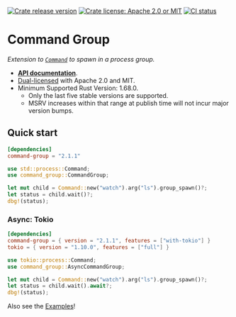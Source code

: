 [![Crate release version](https://flat.badgen.net/crates/v/command-group)](https://crates.io/crates/command-group)
[![Crate license: Apache 2.0 or MIT](https://flat.badgen.net/badge/license/Apache%202.0%20or%20MIT)][copyright]
[![CI status](https://github.com/watchexec/command-group/actions/workflows/test.yml/badge.svg)](https://github.com/watchexec/command-group/actions/workflows/test.yml)

# Command Group

_Extension to [`Command`](https://doc.rust-lang.org/std/process/struct.Command.html) to spawn in a process group._

- **[API documentation][docs]**.
- [Dual-licensed][copyright] with Apache 2.0 and MIT.
- Minimum Supported Rust Version: 1.68.0.
  - Only the last five stable versions are supported.
  - MSRV increases within that range at publish time will not incur major version bumps.

[copyright]: ./COPYRIGHT
[docs]: https://docs.rs/command-group

## Quick start

```toml
[dependencies]
command-group = "2.1.1"
```

```rust
use std::process::Command;
use command_group::CommandGroup;

let mut child = Command::new("watch").arg("ls").group_spawn()?;
let status = child.wait()?;
dbg!(status);
```

### Async: Tokio

```toml
[dependencies]
command-group = { version = "2.1.1", features = ["with-tokio"] }
tokio = { version = "1.10.0", features = ["full"] }
```

```rust
use tokio::process::Command;
use command_group::AsyncCommandGroup;

let mut child = Command::new("watch").arg("ls").group_spawn()?;
let status = child.wait().await?;
dbg!(status);
```

Also see the [Examples](./examples)!
